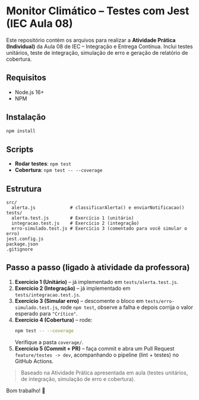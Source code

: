 # Monitor Climático – Testes com Jest (IEC Aula 08)

Este repositório contém os arquivos para realizar a **Atividade Prática (Individual)** da Aula 08 de IEC – Integração e Entrega Contínua.
Inclui testes unitários, teste de integração, simulação de erro e geração de relatório de cobertura.

## Requisitos
- Node.js 16+
- NPM

## Instalação
```bash
npm install
```

## Scripts
- **Rodar testes**: `npm test`
- **Cobertura**: `npm test -- --coverage`

## Estrutura
```
src/
  alerta.js             # classificarAlerta() e enviarNotificacao()
tests/
  alerta.test.js        # Exercício 1 (unitário)
  integracao.test.js    # Exercício 2 (integração)
  erro-simulado.test.js # Exercício 3 (comentado para você simular o erro)
jest.config.js
package.json
.gitignore
```

## Passo a passo (ligado à atividade da professora)
1. **Exercício 1 (Unitário)** – já implementado em `tests/alerta.test.js`.
2. **Exercício 2 (Integração)** – já implementado em `tests/integracao.test.js`.
3. **Exercício 3 (Simular erro)** – descomente o bloco em `tests/erro-simulado.test.js`, rode `npm test`,
   observe a falha e depois corrija o valor esperado para `"Crítico"`.
4. **Exercício 4 (Cobertura)** – rode:
   ```bash
   npm test -- --coverage
   ```
   Verifique a pasta `coverage/`.
5. **Exercício 5 (Commit + PR)** – faça commit e abra um Pull Request `feature/testes -> dev`,
   acompanhando o pipeline (lint + testes) no GitHub Actions.

> Baseado na Atividade Prática apresentada em aula (testes unitários, de integração, simulação de erro e cobertura).

Bom trabalho! 💪
